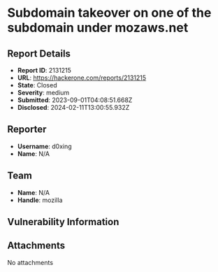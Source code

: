 # Subdomain takeover on one of the subdomain under mozaws.net

## Report Details
- **Report ID**: 2131215
- **URL**: https://hackerone.com/reports/2131215
- **State**: Closed
- **Severity**: medium
- **Submitted**: 2023-09-01T04:08:51.668Z
- **Disclosed**: 2024-02-11T13:00:55.932Z

## Reporter
- **Username**: d0xing
- **Name**: N/A

## Team
- **Name**: N/A
- **Handle**: mozilla

## Vulnerability Information


## Attachments
No attachments
